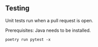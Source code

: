## Testing

Unit tests run when a pull request is open.

Prerequisites: Java needs to be installed.

```
poetry run pytest -x
``` 